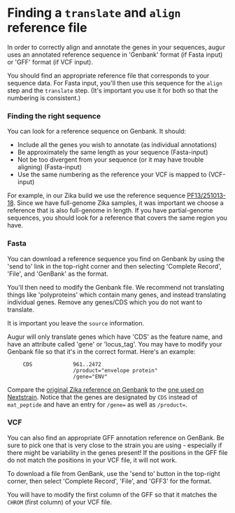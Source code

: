 # Finding a `translate` and `align` reference file

In order to correctly align and annotate the genes in your sequences, augur uses an annotated reference sequence in 'Genbank' format (if Fasta input) or 'GFF' format (if VCF input).

You should find an appropriate reference file that corresponds to your sequence data. For Fasta input, you'll then use this sequence for the `align` step and the `translate` step. (It's important you use it for both so that the numbering is consistent.)

### Finding the right sequence

You can look for a reference sequence on Genbank. It should:
* Include all the genes you wish to annotate (as individual annotations)
* Be approximately the same length as your sequence (Fasta-input)
* Not be too divergent from your sequence (or it may have trouble aligning) (Fasta-input)
* Use the same numbering as the reference your VCF is mapped to (VCF-input)

For example, in our Zika build we use the reference sequence [PF13/251013-18](https://www.ncbi.nlm.nih.gov/nuccore/KX369547). Since we have full-genome Zika samples, it was important we choose a reference that is also full-genome in length. If you have partial-genome sequences, you should look for a reference that covers the same region you have.

### Fasta

You can download a reference sequence you find on Genbank by using the 'send to' link in the top-right corner and then selecting 'Complete Record', 'File', and 'GenBank' as the format.

You'll then need to modify the Genbank file. We recommend not translating things like 'polyproteins' which contain many genes, and instead translating individual genes. Remove any genes/CDS which you do not want to translate.

It is important you leave the `source` information.

Augur will only translate genes which have 'CDS' as the feature name, and have an attribute called 'gene' or 'locus_tag'. You may have to modify your Genbank file so that it's in the correct format. Here's an example:

```
     CDS             961..2472
                     /product="envelope protein"
                     /gene="ENV"
```

Compare the [original Zika reference on Genbank](https://www.ncbi.nlm.nih.gov/nuccore/KX369547) to the [one used on Nextstrain](https://github.com/nextstrain/zika/blob/-/phylogenetic/defaults/zika_reference.gb). Notice that the genes are designated by `CDS` instead of `mat_peptide` and have an entry for `/gene=` as well as `/product=`.

### VCF

You can also find an appropriate GFF annotation reference on GenBank. Be sure to pick one that is very close to the strain you are using - especially if there might be variability in the genes present! If the positions in the GFF file do not match the positions in your VCF file, it will not work.

To download a file from GenBank, use the 'send to' button in the top-right corner, then select 'Complete Record', 'File', and 'GFF3' for the format.

You will have to modify the first column of the GFF so that it matches the `CHROM` (first column) of your VCF file.
